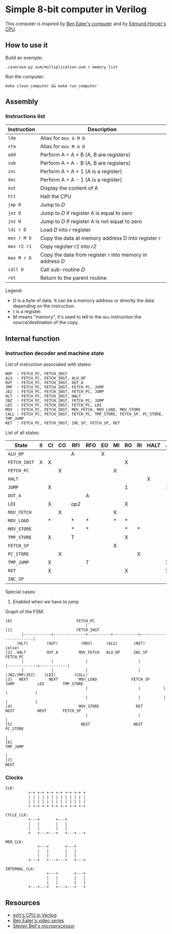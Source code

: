 Simple 8-bit computer in Verilog
================================

This computer is inspired by [Ben Eater's computer](https://eater.net/8bit/) and by [Edmund Horner's CPU](https://github.com/ejrh/cpu).



## How to use it

Build an exemple:

```
./asm/asm.py asm/multiplication.asm > memory.list
```

Run the computer:

```
make clean_computer && make run_computer
```

## Assembly

### Instructions list

| Instruction   | Description                                                |
|---------------|------------------------------------------------------------|
| ``lda``       | Alias for ``mov A M D``                                    |
| ``sta``       | Alias for ``mov M A D``                                    |
| ``add``       | Perform A = A + B (A, B are registers)                     |
| ``sub``       | Perform A = A - B (A, B are registers)                     |
| ``inc``       | Perform A = A + 1 (A is a register)                        |
| ``dec``       | Perform A = A - 1 (A is a register)                        |
| ``out``       | Display the content of A                                   |
| ``hlt``       | Halt the CPU                                               |
| ``jmp D``     | Jump to _D_                                                |
| ``jez D``     | Jump to _D_ if register A is equal to zero                 |
| ``jnz D``     | Jump to _D_ if register A is not equat to zero             |
| ``ldi r D``   | Load _D_ into _r_ register                                 |
| ``mov r M D`` | Copy the data at memory address D into register _r_        |
| ``mov r2 r1`` | Copy register _r1_ into _r2_                               |
| ``mov M r D`` | Copy the data from register _r_ into memory in address _D_ |
| ``call D``    | Call sub-routine _D_                                       |
| ``ret``       | Return to the parent routine                               |

Legend:

* _D_ is a byte of data. It can be a memory address or directly the data depending on the instruction.
* _r_ is a register.
* _M_ means "memory", it's used to tell to the ``mov`` instruction the source/destination of the copy.



## Internal function

### Instruction decoder and machine state

List of instruction associated with states:

```
NOP  : FETCH_PC, FETCH_INST
ALU  : FETCH_PC, FETCH_INST, ALU_OP
OUT  : FETCH_PC, FETCH_INST, OUT_A
JMP  : FETCH_PC, FETCH_INST, FETCH_PC, JUMP
JEZ  : FETCH_PC, FETCH_INST, FETCH_PC, JUMP
HLT  : FETCH_PC, FETCH_INST, HALT
JNZ  : FETCH_PC, FETCH_INST, FETCH_PC, JUMP
LDI  : FETCH_PC, FETCH_INST, FETCH_PC, LDI
MOV  : FETCH_PC, FETCH_INST, MOV_FETCH, MOV_LOAD, MOV_STORE
CALL : FETCH_PC, FETCH_INST, FETCH_PC, TMP_STORE, FETCH_SP, PC_STORE, TMP_JUMP
RET  : FETCH_PC, FETCH_INST, INC_SP, FETCH_SP, RET
```

List of all states:

| State         | II | CI | CO | RFI | RFO | EO | MI | RO | RI | HALT | J | OI | SO | SD | SI |
|---------------|----|----|----|-----|-----|----|----|----|----|------|---|----|----|----|----|
| `ALU_OP`      |    |    |    | A   |     | X  |    |    |    |      |   |    |    |    |    |
| `FETCH_INST`  | X  | X  |    |     |     |    |    | X  |    |      |   |    |    |    |    |
| `FETCH_PC`    |    |    | X  |     |     |    | X  |    |    |      |   |    |    |    |    |
| `HALT`        |    |    |    |     |     |    |    |    |    | X    |   |    |    |    |    |
| `JUMP`        |    | X  |    |     |     |    |    | 1  |    |      | 1 |    |    |    |    |
| `OUT_A`       |    |    |    |     | A   |    |    |    |    |      |   | X  |    |    |    |
| `LDI`         |    | X  |    | op2 |     |    |    | X  |    |      |   |    |    |    |    |
| `MOV_FETCH`   |    |    | X  |     |     |    | X  |    |    |      |   |    |    |    |    |
| `MOV_LOAD`    |    | *  |    | *   | *   |    | *  | *  |    |      |   |    |    |    |    |
| `MOV_STORE`   |    |    |    | *   | *   |    |    | *  | *  |      |   |    |    |    |    |
| `TMP_STORE`   |    | X  |    | T   |     |    |    | X  |    |      |   |    |    |    |    |
| `FETCH_SP`    |    |    |    |     |     |    | X  |    |    |      |   |    | X  |    |    |
| `PC_STORE`    |    |    | X  |     |     |    |    |    | X  |      |   |    |    |    |    |
| `TMP_JUMP`    |    | X  |    |     | T   |    |    |    |    |      | X |    |    | X  | X  |
| `RET`         |    | X  |    |     |     |    |    | X  |    |      | X |    |    |    |    |
| `INC_SP`      |    |    |    |     |     |    |    |    |    |      |   |    |    |    | X  |

Special cases:

1. Enabled when we have to jump


Graph of the FSM:

```
[0]                            FETCH_PC
                                   |
[1]                            FETCH_INST
       |------------+--------------+----------+-----------+-----------------------|
     (HLT)        (OUT)          (MOV)      (ALU)       (RET)                   (else)
[2]  HALT         OUT_A         MOV_FETCH   ALU_OP      INC_SP                 FETCH_PC
       |            |              |                      |          |-------------+------------|
       |            |              |                      |     (JNZ/JMP/JEZ)    (LDI)        (CALL)
[3]   NEXT         NEXT         MOV_LOAD               FETCH_SP     JUMP          LDI        TMP_STORE
                                   |                      |          |             |            |
                                   |                      |          |             |            |
[4]                             MOV_STORE                RET        NEXT          NEXT       FETCH_SP
                                   |                      |                                     |
[5]                              NEXT                   NEXT                                 PC_STORE
                                                                                                |
[6]                                                                                          TMP_JUMP
                                                                                                |
[7]                                                                                           NEXT
```

### Clocks

```
CLK:
          +-+ +-+ +-+ +-+ +-+ +-+ +
          | | | | | | | | | | | | |
          | | | | | | | | | | | | |
          + +-+ +-+ +-+ +-+ +-+ +-+

CYCLE_CLK:
          +---+       +---+
          |   |       |   |
          |   |       |   |
          +   +---+---+   +---+---+

MEM_CLK:
              +---+       +---+
              |   |       |   |
              |   |       |   |
          +---+   +---+---+   +---+

INTERNAL_CLK:
                  +---+       +---+
                  |   |       |   |
                  |   |       |   |
          +---+---+   +---+---+   +
```



## Resources

* [ejrh's CPU in Verilog](https://github.com/ejrh/cpu)
* [Ben Eater's video series](https://eater.net/8bit/)
* [Steven Bell's microprocessor](https://stanford.edu/~sebell/oc_projects/ic_design_finalreport.pdf)
